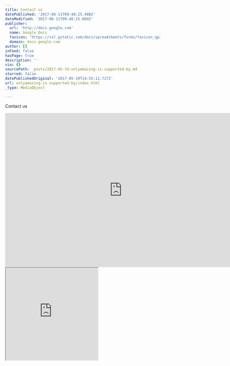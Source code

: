 ```yaml
---
title: Contact us
datePublished: '2017-08-11T09:48:25.488Z'
dateModified: '2017-08-11T09:48:25.089Z'
publisher:
  url: 'http://docs.google.com'
  name: Google Docs
  favicon: 'https://ssl.gstatic.com/docs/spreadsheets/forms/favicon_qp2.png'
  domain: docs.google.com
author: []
inFeed: false
hasPage: true
description: ''
via: {}
sourcePath: _posts/2017-05-19-onlyamazing-is-supported-by.md
starred: false
datePublishedOriginal: '2017-05-19T14:55:12.727Z'
url: onlyamazing-is-supported-by/index.html
_type: MediaObject

---
```

Contact us

<iframe src="https://cdn.embedly.com/widgets/media.html?src=https%3A%2F%2Fdocs.google.com%2Fforms%2Fd%2Fe%2F1FAIpQLSe4V6u6E1ql54yoFEefJ6hLYVHeWSZTG8T3_nDzqnswLyNIrg%2Fviewform%3Fembedded%3Dtrue&amp;url=https%3A%2F%2Fdocs.google.com%2Fforms%2Fd%2Fe%2F1FAIpQLSe4V6u6E1ql54yoFEefJ6hLYVHeWSZTG8T3_nDzqnswLyNIrg%2Fviewform%3Fusp%3Dsf_link&amp;image=https%3A%2F%2Flh5.googleusercontent.com%2FCjgPHwLanH4IVpD3CYnnSIpHSP3UelzA19GUX3icvuscNRDgLZi7PJtC4uTSlFktpsQ%3Dw1200-h630-p&amp;key=a715cf41cc93453ca338d350cd26f87b&amp;type=text%2Fhtml&amp;schema=google" width="760" height="500" scrolling="no" frameborder="0" allowfullscreen="" style=""></iframe>

<iframe src="https://the-grid.github.io/ed-userhtml/?g=eJxdUMtugzAQvPMVLqfkYIhxQ8MrX9Bbj1UPi22BU9d2WSOCmv57iZJWqHucx2pmahSD9oEAzlYQHEQTp6mHToHMks65zqiFkVpA0M4mwn3c2fSEKUhs55soOWF8rNPbt2NUP1BKnmHoFHn5HGFQhNIF1RaJMIDYxCtvHJHrYZiNamKp0RuYS22Ntoq2xon3atIy9CXnuT9XvdJdH8rssPPnu1VCAAqSCqOVDU0sgPqxpXues6LgRc4yVuwL9k-Nxi3agmVP_MD44-5aYEm45PytsVmlJA2ZtJVuStbg5UJe37aJH7HffH1vq-hvgx9XAHC4" height="300" style=""></iframe>